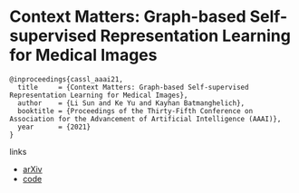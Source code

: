 # Context Matters: Graph-based Self-supervised Representation Learning for Medical Images

```
@inproceedings{cassl_aaai21,
  title     = {Context Matters: Graph-based Self-supervised Representation Learning for Medical Images},
  author    = {Li Sun and Ke Yu and Kayhan Batmanghelich},
  booktitle = {Proceedings of the Thirty-Fifth Conference on Association for the Advancement of Artificial Intelligence (AAAI)},
  year      = {2021}
}
```

links
- [arXiv](https://arxiv.org/abs/2012.06457)
- [code](https://github.com/batmanlab/Context_Aware_SSL)
